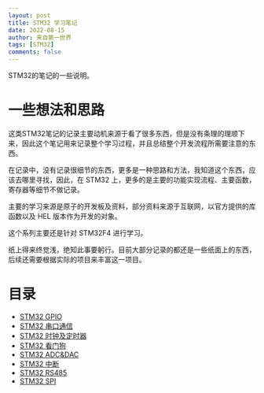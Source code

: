 ```yaml
---
layout: post
title: STM32 学习笔记
date: 2022-08-15
author: 来自第一世界
tags: [STM32]
comments: false
---
```

STM32的笔记的一些说明。

# 一些想法和思路

这类STM32笔记的记录主要动机来源于看了很多东西，但是没有条理的理顺下来，因此这个笔记用来记录整个学习过程，并且总结整个开发流程所需要注意的东西。

在记录中，没有记录很细节的东西，更多是一种思路和方法，我知道这个东西，应该去哪里寻找，因此，在 STM32 上，更多的是主要的功能实现流程、主要函数，寄存器等细节不做记录。

主要的学习来源是原子的开发板及资料，部分资料来源于互联网，以官方提供的库函数以及 HEL 版本作为开发的对象。

这个系列主要还是针对 STM32F4 进行学习。

纸上得来终觉浅，绝知此事要躬行。目前大部分记录的都还是一些纸面上的东西，后续还需要根据实际的项目来丰富这一项目。

# 目录

- [STM32 GPIO](https://balculus.github.io/Sand/STM32-GPIO/ "GPIO")
- [STM32 串口通信](https://balculus.github.io/Sand/STM32-USART/)
- [STM32 时钟及定时器](https://balculus.github.io/Sand/STM32-clock/)
- [STM32 看门狗](https://balculus.github.io/Sand/STM32-watchdog/)
- [STM32 ADC&amp;DAC](https://balculus.github.io/Sand/STM32-ADC-DAC/)
- [STM32 中断](https://balculus.github.io/Sand/STM32-NVIC/)
- [STM32 RS485](https://balculus.github.io/Sand/STM32-RS485/)
- [STM32 SPI](https://balculus.github.io/Sand/STM32-SPI/)

